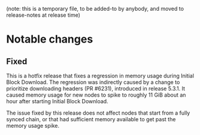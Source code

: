 (note: this is a temporary file, to be added-to by anybody, and moved to
release-notes at release time)

Notable changes
===============

Fixed
-----

This is a hotfix release that fixes a regression in memory usage during
Initial Block Download. The regression was indirectly caused by a change
to prioritize downloading headers (PR #6231), introduced in release 5.3.1.
It caused memory usage for new nodes to spike to roughly 11 GiB about an
hour after starting Initial Block Download.

The issue fixed by this release does not affect nodes that start from
a fully synced chain, or that had sufficient memory available to get
past the memory usage spike.
